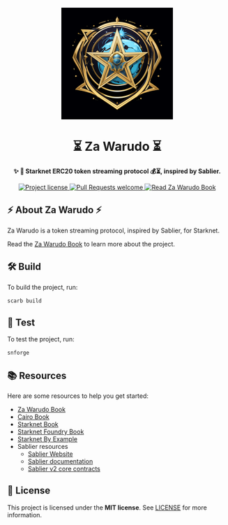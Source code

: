 <!-- prettier-ignore-start -->
<!-- markdownlint-disable -->
<p align="center">
  <img src="assets/logo/za-warudo.png" height="256">
</p>

<h1 align="center">⏳ Za Warudo ⏳</h1>

<p align="center">
  <strong>✨ 🐺 Starknet ERC20 token streaming protocol 💰⏳, inspired by Sablier.</strong>
</p>

<p align="center">
  <a href="LICENSE">
    <img src="https://img.shields.io/github/license/abdelhamidbakhta/za-warudo.svg?style=flat-square" alt="Project license">
  </a>
  <a href="https://github.com/abdelhamidbakhta/za-warudo/issues?q=is%3Aissue+is%3Aopen+label%3A%22help+wanted%22">
    <img src="https://img.shields.io/badge/PRs-welcome-ff69b4.svg?style=flat-square" alt="Pull Requests welcome">
  </a>
  <a href="https://abdelhamidbakhta.github.io/za-warudo/">
    <img src="https://img.shields.io/badge/Read-Za Warudo_Book-blue" alt="Read Za Warudo Book">
  </a>
</p>

<!-- markdownlint-restore -->
<!-- prettier-ignore-end -->

## ⚡ About Za Warudo ⚡

Za Warudo is a token streaming protocol, inspired by Sablier, for Starknet.

Read the [Za Warudo Book](https://abdelhamidbakhta.github.io/za-warudo/) to learn more about the project.

## 🛠️ Build

To build the project, run:

```bash
scarb build
```

## 🧪 Test

To test the project, run:

```bash
snforge
```

## 📚 Resources

Here are some resources to help you get started:

- [Za Warudo Book](https://abdelhamidbakhta.github.io/za-warudo/)
- [Cairo Book](https://book.cairo-lang.org/)
- [Starknet Book](https://book.starknet.io/)
- [Starknet Foundry Book](https://foundry-rs.github.io/starknet-foundry/)
- [Starknet By Example](https://starknet-by-example.voyager.online/)
- Sablier resources
  - [Sablier Website](https://sablier.com/)
  - [Sablier documentation](https://docs.sablier.com/)
  - [Sablier v2 core contracts](https://github.com/sablier-labs/v2-core)

## 📖 License

This project is licensed under the **MIT license**. See [LICENSE](LICENSE) for more information.
